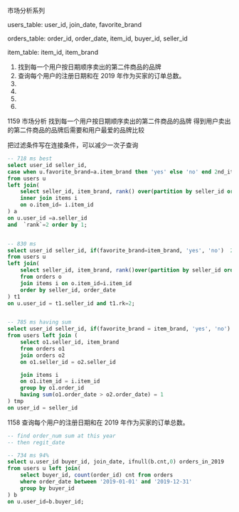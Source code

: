 


市场分析系列

users_table:
user_id, join_date, favorite_brand

orders_table:
order_id, order_date, item_id, buyer_id, seller_id

item_table:
item_id, item_brand


1) 找到每一个用户按日期顺序卖出的第二件商品的品牌
2) 查询每个用户的注册日期和在 2019 年作为买家的订单总数。
3)
4)
5)
6)



1159 市场分析
找到每一个用户按日期顺序卖出的第二件商品的品牌
得到用户卖出的第二件商品的品牌后需要和用户最爱的品牌比较


把过滤条件写在连接条件，可以减少一次子查询
```sql
-- 718 ms best
select user_id seller_id, 
case when u.favorite_brand=a.item_brand then 'yes' else 'no' end 2nd_item_fav_brand
from users u
left join(
    select seller_id, item_brand, rank() over(partition by seller_id order by order_date) `rank` from orders o
    inner join items i
    on o.item_id= i.item_id
) a
on u.user_id =a.seller_id 
and  `rank`=2 order by 1;


-- 830 ms
select user_id seller_id, if(favorite_brand=item_brand, 'yes', 'no')  2nd_item_fav_brand
from users u
left join(
    select seller_id, item_brand, rank()over(partition by seller_id order by order_date) as rk
    from orders o
    join items i on o.item_id=i.item_id
    order by seller_id, order_date
) t1
on u.user_id = t1.seller_id and t1.rk=2;


-- 785 ms having sum
select user_id seller_id, if(favorite_brand = item_brand, 'yes', 'no') 2nd_item_fav_brand
from users left join (
    select o1.seller_id, item_brand
    from orders o1 
    join orders o2
    on o1.seller_id = o2.seller_id

    join items i
    on o1.item_id = i.item_id
    group by o1.order_id
    having sum(o1.order_date > o2.order_date) = 1
) tmp
on user_id = seller_id
```

1158 
查询每个用户的注册日期和在 2019 年作为买家的订单总数。

```sql
-- find order_num sum at this year
-- then regit_date

-- 734 ms 94%
select u.user_id buyer_id, join_date, ifnull(b.cnt,0) orders_in_2019
from users u left join(
    select buyer_id, count(order_id) cnt from orders
    where order_date between '2019-01-01' and '2019-12-31'
    group by buyer_id
) b
on u.user_id=b.buyer_id;
```




```sql



```

```sql

```


```sql

```

```sql

```


```sql

```
